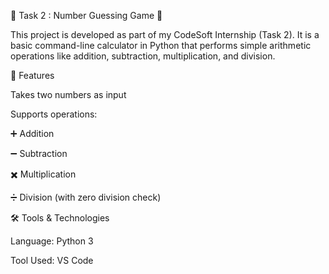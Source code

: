 🧩 Task 2 : Number Guessing Game 🎯

This project is developed as part of my CodeSoft Internship (Task 2).
It is a basic command-line calculator in Python that performs simple arithmetic operations like addition, subtraction, multiplication, and division.

🚀 Features

Takes two numbers as input

Supports operations:

➕ Addition

➖ Subtraction

✖️ Multiplication

➗ Division (with zero division check)


🛠️ Tools & Technologies

Language: Python 3

Tool Used: VS Code 
